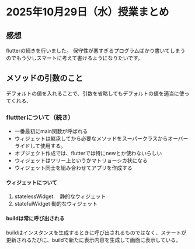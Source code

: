 # 2025年10月29日（水）授業まとめ
## 感想
flutterの続きを行いました。
保守性が悪すぎるプログラムばかり書いてしまうのでもう少しスマートに考えて書けるようになりたいです。

## メソッドの引数のこと
デフォルトの値を入れることで、引数を省略してもデフォルトの値を適当に使ってくれる、

### fluttterについて（続き）
* 一番最初にmain関数が呼ばれる
* ウィジェットは継承してから必要なメソッドをスーパークラスからオーバーライドして使用する。
* オブジェクト作成では、flutterでは特にnewとか使わないらしい
* ウィジェットはツリー上というかマトリョーシカ状になる
* ウィジェット同士を組み合わせてアプリを作成する

#### ウィジェットについて
1. statelessWidget:　静的なウィジェット
2. statefulWidget 動的なウィジェット

#### buildは常に呼び出される
buildはインスタンスを生成するときに呼び出されるものではなく、ステートが更新されるたびに、buildで新たに表示内容を生成して画面に表示している。
